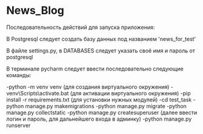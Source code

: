 # News_Blog

Последовательность действий для запуска приложения:

В Postgresql следует создать базу данных под названием 'news_for_test'

В файле settings.py, в DATABASES следует указать своё имя и пароль от postgresql

В терминале pycharm следует ввести последовательно следующие команды:

-python -m venv venv (для создания виртуального окружения)
-venv\Scripts\activate.bat (для активации виртуального окружения)
-pip install -r requirements.txt (для установки нужных модулей)
-cd test_task
-python manage.py makemigrations
-python manage.py migrate
-python manage.py collectstatic
-python manage.py createsuperuser (далее ввести логин и пароль, для дальнейшего входа в админку)
-python manage.py runserver
